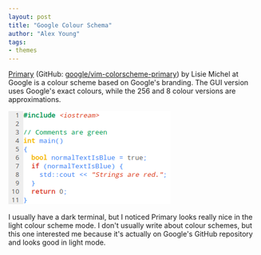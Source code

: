 ```yaml
---
layout: post
title: "Google Colour Schema"
author: "Alex Young"
tags: 
- themes
---
```


[Primary](http://www.vim.org/scripts/script.php?script_id=5160) (GitHub: [google/vim-colorscheme-primary](https://github.com/google/vim-colorscheme-primary)) by Lisie Michel at Google is a colour scheme based on Google's branding.  The GUI version uses Google's exact colours, while the 256 and 8 colour versions are approximations.

![Primary](/images/posts/primarylight.png)

I usually have a dark terminal, but I noticed Primary looks really nice in the light colour scheme mode.  I don't usually write about colour schemes, but this one interested me because it's actually on Google's GitHub repository and looks good in light mode.
